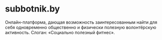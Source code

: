 # subbotnik.by
Онлайн-платформа, дающая возможность заинтересованным найти для себя одновременно общественно и физически полезную волонтёрскую активность. Слоган: «Социально полезный фитнес».
